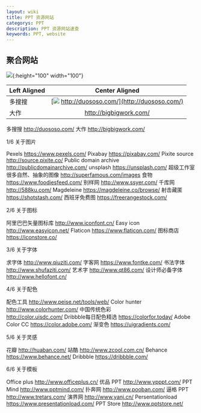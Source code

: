 ```yaml
---
layout: wiki
title: PPT 资源网站
categorys: PPT
description: PPT 资源网站速查
keywords: PPT, website
---
```


## 聚合网站

![](http://www.topit.cc/uploads/20180201/21/1517491300-IfbWpiHnhw.jpg){:height="100" width="100"}

| Left Aligned  | Center Aligned  | 
|:------------- |:---------------:|
| 多搜搜      | [![](http://duososo.com/favicon.ico)  http://duososo.com/](http://duososo.com/) |
| 大作      | http://bigbigwork.com/        |


多搜搜
http://duososo.com/
大作
http://bigbigwork.com/


1/6 关于图片

Pexels
https://www.pexels.com/
Pixabay
https://pixabay.com/
Pixite source
http://source.pixite.co/
Public domain archive   
http://publicdomainarchive.com/
unsplash
https://unsplash.com/
超级工作室 很多自然、抽象的图像
http://superfamous.com/images
食物
https://www.foodiesfeed.com/
别样网
http://www.ssyer.com/
千库网
http://588ku.com/
Magdeleine
https://magdeleine.co/browse/
射击藏匿
https://shotstash.com/
西班牙免费图
https://freerangestock.com/


2/6 关于图标

阿里巴巴矢量图标库
http://www.iconfont.cn/
Easy icon
http://www.easyicon.net/
Flaticon
https://www.flaticon.com/
图标商店
https://iconstore.co/


3/6 关于字体

求字体
http://www.qiuziti.com/
字客网
https://www.fontke.com/
书法字体
http://www.shufaziti.com/
艺术字
http://www.qt86.com/
设计师必备字体
http://www.hellofont.cn/


4/6 关于配色

配色工具
http://www.peise.net/tools/web/
Color hunter
http://www.colorhunter.com/
中国传统色彩	
http://color.uisdc.com/
Dribbble每日配色精选
https://colorfor.today/
Adobe Color CC
https://color.adobe.com/
渐变色
https://uigradients.com/


5/6 关于灵感

花瓣
http://huaban.com/
站酷
http://www.zcool.com.cn/
Behance
https://www.behance.net/
Dribbble
https://dribbble.com/


6/6 关于模板

Office plus
http://www.officeplus.cn/
优品 PPT
http://www.ypppt.com/
PPT Mind
http://www.pptmind.com/
扑奔网
http://www.pooban.com/
逼格 PPT
http://www.tretars.com/
演界网
http://www.yanj.cn/
Persentationload
https://www.presentationload.com/
PPT Store
http://www.pptstore.net/

